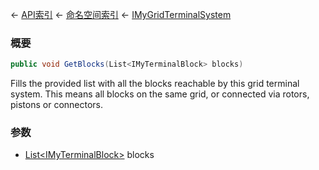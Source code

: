 ← [API索引](Api-Index) ← [命名空间索引](Namespace-Index) ← [IMyGridTerminalSystem](Sandbox.ModAPI.Ingame.IMyGridTerminalSystem)

### 概要

```csharp
public void GetBlocks(List<IMyTerminalBlock> blocks)
```

Fills the provided list with all the blocks reachable by this grid terminal system. This means all blocks on the same grid, or connected via rotors, pistons or connectors.

### 参数

* [List&lt;IMyTerminalBlock&gt;](https://docs.microsoft.com/en-us/dotnet/api/System.Collections.Generic.List-1?view=netframework-4.6) blocks
